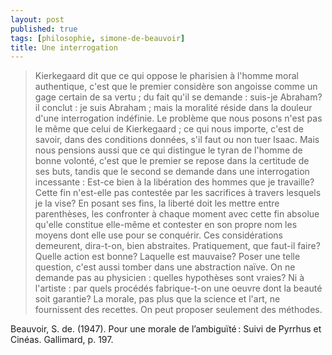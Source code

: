 ```yaml
---
layout: post
published: true
tags: [philosophie, simone-de-beauvoir]
title: Une interrogation
---
```


> Kierkegaard dit que ce qui oppose le pharisien à l'homme moral authentique, c'est que le premier considère son angoisse comme un gage certain de sa vertu ; du fait qu'il se demande : suis-je Abraham? il conclut : je suis Abraham ; mais la moralité réside dans la douleur d'une interrogation indéfinie. Le problème que nous posons n'est pas le même que celui de Kierkegaard ; ce qui nous importe, c'est de savoir, dans des conditions données, s'il faut ou non tuer Isaac. Mais nous pensions aussi que ce qui distingue le tyran de l'homme de bonne volonté, c'est que le premier se repose dans la certitude de ses buts, tandis que le second se demande dans une interrogation incessante : Est-ce bien à la libération des hommes que je travaille? Cette fin n'est-elle pas contestée par les sacrifices à travers lesquels je la vise? En posant ses fins, la liberté doit les mettre entre parenthèses, les confronter à chaque moment avec cette fin absolue qu'elle constitue elle-même et contester en son propre nom les moyens dont elle use pour se conquérir.
Ces considérations demeurent, dira-t-on, bien abstraites. Pratiquement, que faut-il faire? Quelle action est bonne? Laquelle est mauvaise? Poser une telle question, c'est aussi tomber dans une abstraction naïve. On ne demande pas au physicien : quelles hypothèses sont vraies? Ni à l'artiste : par quels procédés fabrique-t-on une oeuvre dont la beauté soit garantie? La morale, pas plus que la science et l'art, ne fournissent des recettes. On peut proposer seulement des méthodes.

Beauvoir, S. de. (1947). Pour une morale de l’ambiguïté : Suivi de Pyrrhus et Cinéas. Gallimard, p. 197.

